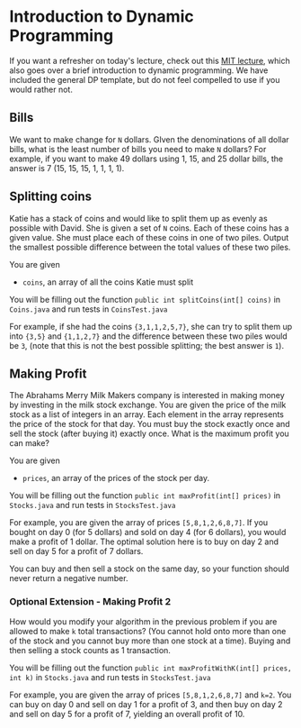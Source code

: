# Introduction to Dynamic Programming

If you want a refresher on today's lecture, check out this [MIT lecture](https://www.youtube.com/watch?v=OQ5jsbhAv_M), which also goes over a brief introduction to dynamic programming. We have included the general DP template, but do not feel compelled to use if you would rather not.

## Bills

We want to make change for `N` dollars. GIven the denominations of all dollar bills, what is the least number of bills you need to make `N` dollars? For example, if you want to make 49 dollars using 1, 15, and 25 dollar bills, the answer is 7 (15, 15, 15, 1, 1, 1, 1).

## Splitting coins

Katie has a stack of coins and would like to split them up as evenly as possible with David. She is given a set of `N` coins. Each of these coins has a given value. She must place each of these coins in one of two piles. Output the smallest possible difference between the total values of these two piles. 

You are given
* `coins`, an array of all the coins Katie must split

You will be filling out the function `public int splitCoins(int[] coins)` in `Coins.java` and run tests in `CoinsTest.java`

For example, if she had the coins `{3,1,1,2,5,7}`, she can try to split them up into `{3,5}` and `{1,1,2,7}` and the difference between these two piles would be `3`, (note that this is not the best possible splitting; the best answer is `1`).

## Making Profit

The Abrahams Merry Milk Makers company is interested in making money by investing in the milk stock exchange. You are given the price of the milk stock as a list of integers in an array. Each element in the array represents the price of the stock for that day. You must buy the stock exactly once and sell the stock (after buying it) exactly once. What is the maximum profit you can make?

You are given

* `prices`, an array of the prices of the stock per day.

You will be filling out the function `public int maxProfit(int[] prices)` in `Stocks.java` and run tests in `StocksTest.java`

For example, you are given the array of prices `[5,8,1,2,6,8,7]`. If you bought on day 0 (for 5 dollars) and sold on day 4 (for 6 dollars), you would make a profit of 1 dollar. The optimal solution here is to buy on day 2 and sell on day 5 for a profit of 7 dollars.

You can buy and then sell a stock on the same day, so your function should never return a negative number.

### Optional Extension - Making Profit 2

How would you modify your algorithm in the previous problem if you are allowed to make `k` total transactions? (You cannot hold onto more than one of the stock and you cannot buy more than one stock at a time). Buying and then selling a stock counts as 1 transaction.

You will be filling out the function `public int maxProfitWithK(int[] prices, int k)` in `Stocks.java` and run tests in `StocksTest.java`

For example, you are given the array of prices `[5,8,1,2,6,8,7]` and `k=2`. You can buy on day 0 and sell on day 1 for a profit of 3, and then buy on day 2 and sell on day 5 for a profit of 7, yielding an overall profit of 10.